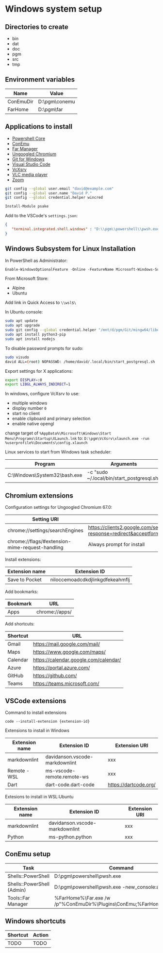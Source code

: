 # Windows system setup

## Directories to create

- bin
- dat
- doc
- pgm
- src
- tmp

## Environment variables

Name      | Value
--------- | -------------
ConEmuDir | D:\pgm\conemu
FarHome   | D:\pgm\far

## Applications to install

- [Powershell Core](https://github.com/PowerShell/PowerShell/releases)
- [ConEmu](https://conemu.github.io)
- [Far Manager](https://www.farmanager.com/download.php)
- [Ungoogled Chromium](https://github.com/Eloston/ungoogled-chromium)
- [Git for Windows](https://git-scm.com/download/win)
- [Visual Studio Code](https://code.visualstudio.com/)
- [VcXsrv](https://sourceforge.net/projects/vcxsrv/)
- [VLC media player](https://get.videolan.org/vlc/3.0.8/win64/vlc-3.0.8-win64.exe)
- [Zoom](https://zoom.us/support/download)

```bash
git config --global user.email "david@example.com"
git config --global user.name "David P."
git config --global credential.helper wincred
```

```powershell
Install-Module psake
```

Add to the VSCode's `settings.json`:

```json
{
   "terminal.integrated.shell.windows" : "D:\\pgm\\powershell\\pwsh.exe"
}
```

## Windows Subsystem for Linux Installation

In PowerShell as Administrator:

```powershell
Enable-WindowsOptionalFeature -Online -FeatureName Microsoft-Windows-Subsystem-Linux
```

From Microsoft Store:

- Alpine
- Ubuntu

Add link in Quick Access to `\\wsl$\`

In Ubuntu console:

```bash
sudo apt update
sudo apt upgrade
sudo git config --global credential.helper "/mnt/d/pgm/Git/mingw64/libexec/git-core/git-credential-wincred.exe"
sudo apt install python3-pip
sudo apt install nodejs
```

To disable password prompts for sudo:

```bash
sudo visudo
david ALL=(root) NOPASSWD: /home/david/.local/bin/start_postgresql.sh
```

Export settings for X applications:

```bash
export DISPLAY=:0
export LIBGL_ALWAYS_INDIRECT=1
```

In windows, configure VcXsrv to use:

- multiple windows
- display number `0`
- start no client
- enable clipboard and primary selection
- enable native opengl

change target of `%AppData%\Microsoft\Windows\Start Menu\Programs\Startup\XLaunch.lnk`
to: `D:\pgm\VcXsrv\xlaunch.exe -run %userprofile%\Documents\config.xlaunch`

Linux services to start from Windows task scheduler:

Program                      | Arguments
---------------------------- | ------------------------------------------
C:\Windows\System32\bash.exe | -c "sudo ~/.local/bin/start_postgresql.sh"

## Chromium extensions

Configuration settings for Ungoogled Chromium 67.0:

Setting URI                                     | Setting Value
----------------------------------------------- | ------------------------------------------------------------
chrome://settings/searchEngines                 | https://clients2.google.com/service/update2/crx?response=redirect&acceptformat=crx2,crx3&prodversion=67.0&x=id%3D%s%26installsource%3Dondemand%26uc
chrome://flags/#extension-mime-request-handling | Always prompt for install

Install extensions:

Extension name | Extension ID
-------------- | --------------------------------
Save to Pocket | niloccemoadcdkdjlinkgdfekeahmflj

Add bookmarks:

Bookmark | URL
-------- | ---------------------------
Apps     | chrome://apps/

Add shortcuts:

Shortcut | URL
-------- | ---------------------------
Gmail    | https://mail.google.com/mail/
Maps     | https://www.google.com/maps/
Calendar | https://calendar.google.com/calendar/
Azure    | https://portal.azure.com/
GitHub   | https://github.com/
Teams    | https://teams.microsoft.com/

## VSCode extensions

Command to install extensions

```batch
code --install-extension {extension-id}
```

Extensions to install in Windows

Extension name | Extension ID                   | Extension URI
-------------- | ------------------------------ | -------------
markdownlint   | davidanson.vscode-markdownlint | xxx
Remote - WSL   | ms-vscode-remote.remote-ws     | xxx
Dart           | dart-code.dart-code            | https://dartcode.org/

Extesions to install in WSL:Ubuntu

Extension name | Extension ID | Extension URI
-------------- | ------------ | -------------
markdownlint | davidanson.vscode-markdownlint | xxx
Python | ms-python.python | xxx

## ConEmu setup

Task                       | Command
-------------------------- | -------------------------------------------------------------------------
Shells::PowerShell         | D:\pgm\powershell\pwsh.exe
Shells::PowerShell (Admin) | D:\pgm\powershell\pwsh.exe -new_console:a
Tools::Far Manager         | %FarHome%\Far.exe /w /p"%ConEmuDir%\Plugins\ConEmu;%FarHome%\Plugins"

## Windows shortcuts

Shortcut | Action
-------- | ------
TODO     | TODO
